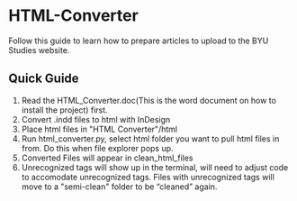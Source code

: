 # HTML-Converter
Follow this guide to learn how to prepare articles to upload to the BYU Studies website.

## Quick Guide
1) Read the HTML_Converter.doc(This is the word document on how to install the project) first. 
2) Convert .indd files to html with InDesign
3) Place html files in "HTML Converter"/html
4) Run html_converter.py, select html folder you want to pull html files in from. Do this when file explorer pops up. 
5) Converted Files will appear in clean_html_files
6) Unrecognized tags will show up in the terminal, will need to adjust code to accomodate unrecognized tags. Files with unrecognized tags will move to a "semi-clean" folder to be “cleaned” again. 
